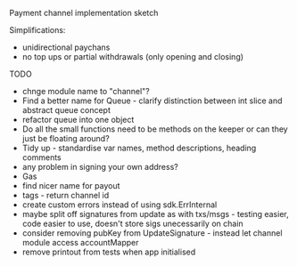 Payment channel implementation sketch

Simplifications:

 - unidirectional paychans
 - no top ups or partial withdrawals (only opening and closing)


 TODO
 - chnge module name to "channel"?
 - Find a better name for Queue - clarify distinction between int slice and abstract queue concept
 - refactor queue into one object
 - Do all the small functions need to be methods on the keeper or can they just be floating around?
 - Tidy up - standardise var names, method descriptions, heading comments
 - any problem in signing your own address?
 - Gas
 - find nicer name for payout
 - tags - return channel id
 - create custom errors instead of using sdk.ErrInternal
 - maybe split off signatures from update as with txs/msgs - testing easier, code easier to use, doesn't store sigs unecessarily on chain
 - consider removing pubKey from UpdateSignature - instead let channel module access accountMapper
 - remove printout from tests when app initialised
